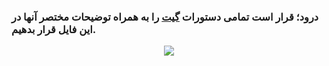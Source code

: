 ### درود؛ قرار است تمامی دستورات [گیت](https://git-scm.com/doc) را به همراه توضیحات مختصر آنها در این فایل قرار بدهیم.


<div align="center">
  <img src="https://github.com/ahmad-mirzaei/git-commands-and-explanations/blob/d9f321f79938ffc797fae01265466b3cb46f42c4/git-logo.png">
</div>

